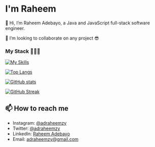 # I'm Raheem
👋 Hi, I’m Raheem Adebayo, a Java and JavaScript full-stack software engineer.

💞️ I’m looking to collaborate on any project 😎

### My Stack 🧑🏽‍💻

[![My Skills](https://skillicons.dev/icons?i=java,spring,nodejs,ts,react,nextjs,postgres,sass,tailwind&theme=dark)](https://linkedin.com/in/adebayo-raheem)

[![Top Langs](https://github-readme-stats.vercel.app/api?username=Adraheem&theme=algolia&show_icons=true&hide_border=false&rank_icon=github&border_color=0595de66)](https://github.com/Adraheem) 

[![GitHub stats](https://github-readme-stats.vercel.app/api/top-langs?username=Adraheem&hide=html,stylus,blade,jupyter%20notebook,python,css,shell,batchfile,dockerfile&theme=algolia&show_icons=true&hide_border=false&layout=compact&border_color=0595de66)](https://github.com/Adraheem)

[![GitHub Streak](https://github-readme-streak-stats.herokuapp.com?user=Adraheem&theme=dark&date_format=M%20j%5B%2C%20Y%5D)](https://linkedin.com/in/adebayo-raheem)
<!--- 👀 I’m interested in ...
- 🌱 I’m currently learning ...
- 💞️ I’m looking to collaborate on ... --->

## 📫 How to reach me
- Instagram: [@adraheemzy](https://instagram.com/adraheemzy)
- Twitter: [@adraheemzy](https://twitter.com/adraheemzy)
- LinkedIn: [Raheem Adebayo](https://linkedin.com/in/adebayo-raheem)
- Email: [adraheemzy@gmail.com](mailto:adraheemzy@gmail.com)

<!---
Adraheem/Adraheem is a ✨ special ✨ repository because its `README.md` (this file) appears on your GitHub profile.
You can click the Preview link to take a look at your changes.
--->
